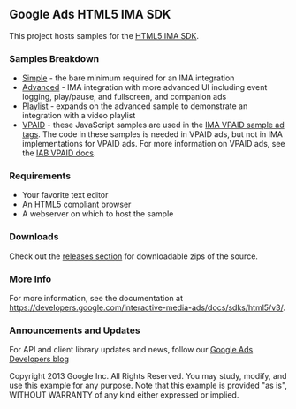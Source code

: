 ## Google Ads HTML5 IMA SDK

This project hosts samples for the
[HTML5 IMA SDK](//developers.google.com/interactive-media-ads/docs/sdks/html5/client-side).

### Samples Breakdown

*   [Simple](https://github.com/googleads/googleads-ima-html5/tree/main/simple) -
    the bare minimum required for an IMA integration
*   [Advanced](https://github.com/googleads/googleads-ima-html5/tree/main/advanced) -
    IMA integration with more advanced UI including event logging, play/pause,
    and fullscreen, and companion ads
*   [Playlist](https://github.com/googleads/googleads-ima-html5/tree/main/playlist) -
    expands on the advanced sample to demonstrate an integration with a video
    playlist
*   [VPAID](https://github.com/googleads/googleads-ima-html5/tree/main/vpaid) -
    these JavaScript samples are used in the
    [IMA VPAID sample ad tags](https://developers.google.com/interactive-media-ads/docs/sdks/html5/client-side/tags#single-vpaid-2.0-linear).
    The code in these samples is needed in VPAID ads, but not in IMA
    implementations for VPAID ads. For more information on VPAID ads, see the
    [IAB VPAID docs](https://iabtechlab.com/standards/video-player-ad-interface-definition-vpaid/).

### Requirements

*   Your favorite text editor
*   An HTML5 compliant browser
*   A webserver on which to host the sample

### Downloads

Check out the
[releases section](https://github.com/googleads/googleads-ima-html5/releases)
for downloadable zips of the source.

### More Info

For more information, see the documentation at
https://developers.google.com/interactive-media-ads/docs/sdks/html5/v3/.

### Announcements and Updates

For API and client library updates and news, follow our
[Google Ads Developers blog](http://googleadsdeveloper.blogspot.com/)

Copyright 2013 Google Inc. All Rights Reserved. You may study, modify, and use
this example for any purpose. Note that this example is provided "as is",
WITHOUT WARRANTY of any kind either expressed or implied.
